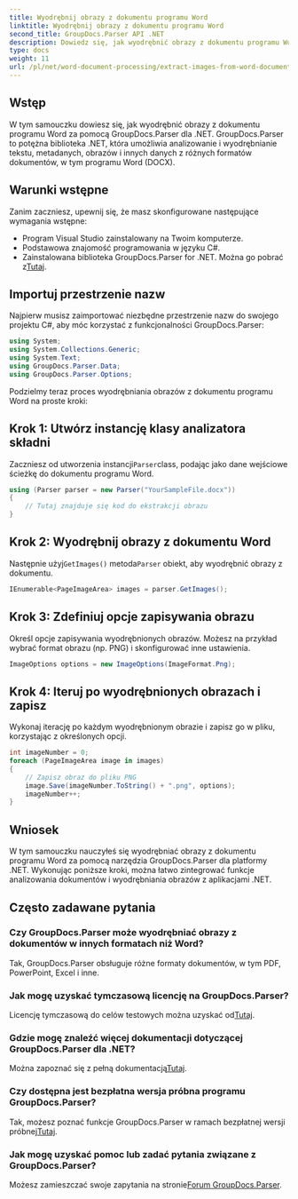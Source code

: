 ```yaml
---
title: Wyodrębnij obrazy z dokumentu programu Word
linktitle: Wyodrębnij obrazy z dokumentu programu Word
second_title: GroupDocs.Parser API .NET
description: Dowiedz się, jak wyodrębnić obrazy z dokumentu programu Word za pomocą GroupDocs.Parser dla .NET. Ten samouczek zawiera wskazówki krok po kroku dotyczące integracji obrazu z platformą .NET.
type: docs
weight: 11
url: /pl/net/word-document-processing/extract-images-from-word-document/
---
```

## Wstęp
W tym samouczku dowiesz się, jak wyodrębnić obrazy z dokumentu programu Word za pomocą GroupDocs.Parser dla .NET. GroupDocs.Parser to potężna biblioteka .NET, która umożliwia analizowanie i wyodrębnianie tekstu, metadanych, obrazów i innych danych z różnych formatów dokumentów, w tym programu Word (DOCX).
## Warunki wstępne
Zanim zaczniesz, upewnij się, że masz skonfigurowane następujące wymagania wstępne:
- Program Visual Studio zainstalowany na Twoim komputerze.
- Podstawowa znajomość programowania w języku C#.
- Zainstalowana biblioteka GroupDocs.Parser for .NET. Można go pobrać z[Tutaj](https://releases.groupdocs.com/parser/net/).
## Importuj przestrzenie nazw
Najpierw musisz zaimportować niezbędne przestrzenie nazw do swojego projektu C#, aby móc korzystać z funkcjonalności GroupDocs.Parser:
```csharp
using System;
using System.Collections.Generic;
using System.Text;
using GroupDocs.Parser.Data;
using GroupDocs.Parser.Options;
```
Podzielmy teraz proces wyodrębniania obrazów z dokumentu programu Word na proste kroki:
## Krok 1: Utwórz instancję klasy analizatora składni
 Zaczniesz od utworzenia instancji`Parser`class, podając jako dane wejściowe ścieżkę do dokumentu programu Word.
```csharp
using (Parser parser = new Parser("YourSampleFile.docx"))
{
    // Tutaj znajduje się kod do ekstrakcji obrazu
}
```
## Krok 2: Wyodrębnij obrazy z dokumentu Word
 Następnie użyj`GetImages()` metoda`Parser` obiekt, aby wyodrębnić obrazy z dokumentu.
```csharp
IEnumerable<PageImageArea> images = parser.GetImages();
```
## Krok 3: Zdefiniuj opcje zapisywania obrazu
Określ opcje zapisywania wyodrębnionych obrazów. Możesz na przykład wybrać format obrazu (np. PNG) i skonfigurować inne ustawienia.
```csharp
ImageOptions options = new ImageOptions(ImageFormat.Png);
```
## Krok 4: Iteruj po wyodrębnionych obrazach i zapisz
Wykonaj iterację po każdym wyodrębnionym obrazie i zapisz go w pliku, korzystając z określonych opcji.
```csharp
int imageNumber = 0;
foreach (PageImageArea image in images)
{
    // Zapisz obraz do pliku PNG
    image.Save(imageNumber.ToString() + ".png", options);
    imageNumber++;
}
```
## Wniosek
W tym samouczku nauczyłeś się wyodrębniać obrazy z dokumentu programu Word za pomocą narzędzia GroupDocs.Parser dla platformy .NET. Wykonując poniższe kroki, można łatwo zintegrować funkcje analizowania dokumentów i wyodrębniania obrazów z aplikacjami .NET.

## Często zadawane pytania
### Czy GroupDocs.Parser może wyodrębniać obrazy z dokumentów w innych formatach niż Word?
Tak, GroupDocs.Parser obsługuje różne formaty dokumentów, w tym PDF, PowerPoint, Excel i inne.
### Jak mogę uzyskać tymczasową licencję na GroupDocs.Parser?
 Licencję tymczasową do celów testowych można uzyskać od[Tutaj](https://purchase.groupdocs.com/temporary-license/).
### Gdzie mogę znaleźć więcej dokumentacji dotyczącej GroupDocs.Parser dla .NET?
 Można zapoznać się z pełną dokumentacją[Tutaj](https://reference.groupdocs.com/parser/net/).
### Czy dostępna jest bezpłatna wersja próbna programu GroupDocs.Parser?
 Tak, możesz poznać funkcje GroupDocs.Parser w ramach bezpłatnej wersji próbnej[Tutaj](https://releases.groupdocs.com/).
### Jak mogę uzyskać pomoc lub zadać pytania związane z GroupDocs.Parser?
 Możesz zamieszczać swoje zapytania na stronie[Forum GroupDocs.Parser](https://forum.groupdocs.com/c/parser/17).